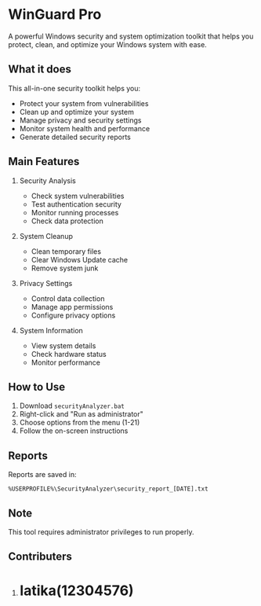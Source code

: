# WinGuard Pro

A powerful Windows security and system optimization toolkit that helps you protect, clean, and optimize your Windows system with ease.

## What it does

This all-in-one security toolkit helps you:
- Protect your system from vulnerabilities
- Clean up and optimize your system
- Manage privacy and security settings
- Monitor system health and performance
- Generate detailed security reports

## Main Features

1. Security Analysis
   - Check system vulnerabilities
   - Test authentication security
   - Monitor running processes
   - Check data protection

2. System Cleanup
   - Clean temporary files
   - Clear Windows Update cache
   - Remove system junk

3. Privacy Settings
   - Control data collection
   - Manage app permissions
   - Configure privacy options

4. System Information
   - View system details
   - Check hardware status
   - Monitor performance

## How to Use

1. Download `securityAnalyzer.bat`
2. Right-click and "Run as administrator"
3. Choose options from the menu (1-21)
4. Follow the on-screen instructions

## Reports

Reports are saved in:
```
%USERPROFILE%\SecurityAnalyzer\security_report_[DATE].txt
```

## Note

This tool requires administrator privileges to run properly. 

## Contributers

1. # latika(12304576)
   
